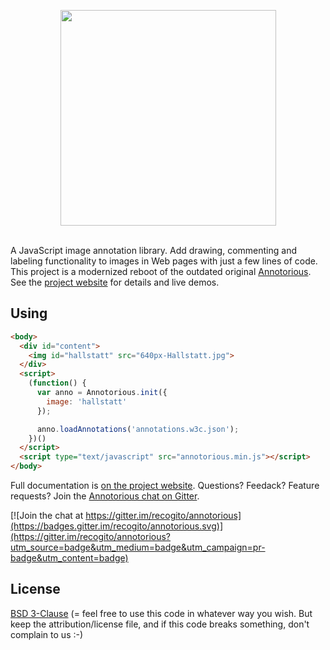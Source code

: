 <p align="center">
  <img width="345" src="https://raw.githubusercontent.com/recogito/annotorious/master/annotorious-logo-white-small.png" />
  <br/><br/>
</p>

A JavaScript image annotation library. Add drawing, commenting and labeling functionality to images
in Web pages with just a few lines of code. This project is a modernized reboot of the outdated 
original [Annotorious](https://github.com/annotorious/annotorious). See the 
[project website](https://recogito.github.io/annotorious/) for details and live demos.



## Using

```html
<body>
  <div id="content">
    <img id="hallstatt" src="640px-Hallstatt.jpg">
  </div>
  <script>
    (function() {
      var anno = Annotorious.init({
        image: 'hallstatt'
      });

      anno.loadAnnotations('annotations.w3c.json');
    })()
  </script>
  <script type="text/javascript" src="annotorious.min.js"></script>
</body>
```
Full documentation is [on the project website](https://recogito.github.io/annotorious/). Questions? Feedack? Feature requests? Join the 
[Annotorious chat on Gitter](https://gitter.im/recogito/annotorious).

[![Join the chat at https://gitter.im/recogito/annotorious](https://badges.gitter.im/recogito/annotorious.svg)](https://gitter.im/recogito/annotorious?utm_source=badge&utm_medium=badge&utm_campaign=pr-badge&utm_content=badge)

## License

[BSD 3-Clause](LICENSE) (= feel free to use this code in whatever way
you wish. But keep the attribution/license file, and if this code
breaks something, don't complain to us :-)


